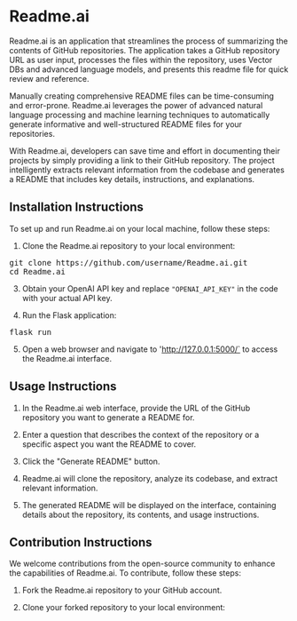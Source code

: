 # Readme.ai
Readme.ai is an application that streamlines the process of summarizing the contents of GitHub repositories. The application takes a GitHub repository URL as user input, processes the files within the repository, uses Vector DBs and advanced language models, and presents this readme file for quick review and reference.

Manually creating comprehensive README files can be time-consuming and error-prone. Readme.ai leverages the power of advanced natural language processing and machine learning techniques to automatically generate informative and well-structured README files for your repositories.

With Readme.ai, developers can save time and effort in documenting their projects by simply providing a link to their GitHub repository. The project intelligently extracts relevant information from the codebase and generates a README that includes key details, instructions, and explanations.

## Installation Instructions

To set up and run Readme.ai on your local machine, follow these steps:

1. Clone the Readme.ai repository to your local environment:
<pre>
git clone https://github.com/username/Readme.ai.git
cd Readme.ai
</pre>


3. Obtain your OpenAI API key and replace `"OPENAI_API_KEY"` in the code with your actual API key.

4. Run the Flask application:
<pre>
flask run
</pre>

5. Open a web browser and navigate to 'http://127.0.0.1:5000/` to access the Readme.ai interface.

## Usage Instructions

1. In the Readme.ai web interface, provide the URL of the GitHub repository you want to generate a README for.

2. Enter a question that describes the context of the repository or a specific aspect you want the README to cover.

3. Click the "Generate README" button.

4. Readme.ai will clone the repository, analyze its codebase, and extract relevant information.

5. The generated README will be displayed on the interface, containing details about the repository, its contents, and usage instructions.

## Contribution Instructions

We welcome contributions from the open-source community to enhance the capabilities of Readme.ai. To contribute, follow these steps:

1. Fork the Readme.ai repository to your GitHub account.

2. Clone your forked repository to your local environment:
